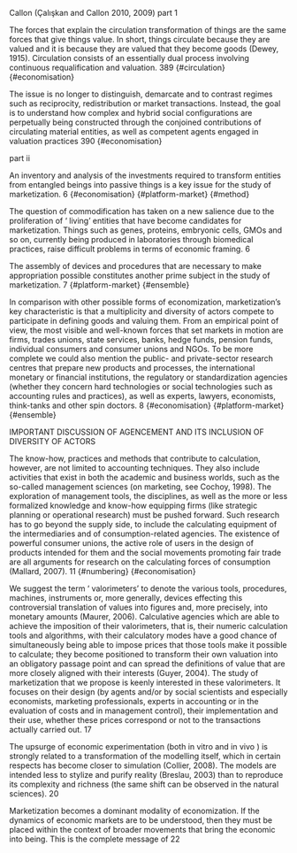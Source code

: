 ﻿Callon (Çalışkan and Callon 2010, 2009)
part 1

The forces that explain the circulation transformation of things are the same forces that give things value. In short, things circulate because they are valued and it is because they are valued that they become goods (Dewey, 1915). Circulation consists of an essentially dual process involving continuous requalification and valuation. 389 {#circulation}{#economisation}

The issue is no longer to distinguish, demarcate and to contrast regimes such as reciprocity, redistribution or market transactions. Instead, the goal is to understand how complex and hybrid social configurations are perpetually being constructed through the conjoined contributions of circulating material entities, as well as competent agents engaged in valuation practices 390 {#economisation} 

part ii

An inventory and analysis of the investments required to transform entities from entangled beings into passive things is a key issue for the study of marketization. 6 {#economisation} {#platform-market} {#method}

The question of commodification has taken on a new salience due to the proliferation of ‘ living’  entities that have become candidates for marketization. Things such as genes, proteins, embryonic cells, GMOs and so on, currently being produced in laboratories through biomedical practices, raise difficult problems in terms of economic framing. 6

The assembly of devices and procedures that are necessary to make appropriation possible constitutes another prime subject in the study of marketization. 7 {#platform-market} {#ensemble}

In comparison with other possible forms of economization, marketization’s key characteristic is that a multiplicity and diversity of actors compete to participate in defining goods and valuing them. From an empirical point of view, the most visible and well-known forces that set markets in motion are firms, trades unions, state services, banks, hedge funds, pension funds, individual consumers and consumer unions and NGOs. To be more complete we could also mention the public- and private-sector research centres that prepare new products and processes, the international monetary or financial institutions, the regulatory or standardization agencies (whether they concern hard technologies or social technologies such as accounting rules and practices), as well as experts, lawyers, economists, think-tanks and other spin doctors. 8 {#economisation} {#platform-market} {#ensemble}

IMPORTANT DISCUSSION OF AGENCEMENT AND ITS INCLUSION OF DIVERSITY OF ACTORS

The know-how, practices and methods that contribute to calculation,
however, are not limited to accounting techniques. They also include activities that exist in both the academic and business worlds, such as the so-called management sciences (on marketing, see Cochoy, 1998). The exploration of management tools, the disciplines, as well as the more or less formalized knowledge and know-how equipping firms (like strategic planning or operational research) must be pushed forward. Such research has to go beyond the supply side, to include the calculating equipment of the intermediaries and of consumption-related agencies. The existence of powerful consumer unions, the active role of users in the design of products intended for them and the social movements promoting fair trade are all arguments for research on the calculating forces of consumption (Mallard, 2007). 11 {#numbering} {#economisation}

We suggest the term ‘ valorimeters’  to denote the various tools, procedures, machines, instruments or, more generally, devices effecting this controversial translation of values into figures and, more precisely, into monetary amounts (Maurer, 2006). Calculative agencies which are able to achieve the imposition of their valorimeters, that is, their numeric calculation tools and algorithms, with their calculatory modes have a good chance of simultaneously being able to impose prices that those tools make it possible to calculate; they become positioned to transform their own valuation into an obligatory passage point and can spread the definitions of value that are more closely aligned with their interests (Guyer, 2004). The study of marketization that we propose is keenly interested in these valorimeters. It focuses on their design (by agents and/or by social scientists and especially economists, marketing professionals, experts in accounting or in the evaluation of costs and in management control), their implementation and their use, whether these prices correspond or not to the transactions actually carried out. 17

The upsurge of economic experimentation (both in vitro  and in vivo ) is strongly related to a transformation of the modelling itself, which in certain respects has become closer to simulation (Collier, 2008). The models are intended less to stylize and purify reality (Breslau, 2003) than to reproduce its complexity and richness (the same shift can be observed in the natural sciences). 20

Marketization becomes a dominant modality of economization. If the dynamics of economic markets are to be understood, then they must be placed within the context of broader movements that bring the economic into being. This is the complete message of 22 
